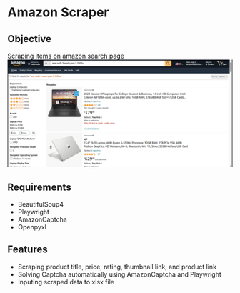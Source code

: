 # Amazon Scraper

## Objective
Scraping items on amazon search page
![search page](/readmeimg/search_page.png)

## Requirements
- BeautifulSoup4
- Playwright
- AmazonCaptcha
- Openpyxl

## Features
- Scraping product title, price, rating, thumbnail link, and product link
- Solving Captcha automatically using AmazonCaptcha and Playwright
- Inputing scraped data to xlsx file
